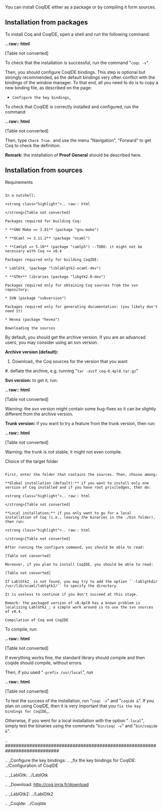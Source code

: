You can install CoqIDE either as a package or by compiling it form sources.

Installation from packages
--------------------------

To install Coq and CoqIDE, open a shell and run the following command: 

<strong class="highlight">.. raw:: html

</strong>[Table not converted]

To check that the installation is successful, run the command "``coqc -v``".

Then, you should configure CoqIDE bindings. This step is optional but strongly recommended, as the default bindings very often conflict with the bindings of the window manager. To that end, all you need to do is to copy a new binding file, as described on the page:

* `Configure the key bindings`_

To check that CoqIDE is correctly installed and configured, run the command:

<strong class="highlight">.. raw:: html

</strong>[Table not converted]

Then, type ``Check True.`` and use the menu "Navigation", "Forward" to get Coq to check the definition.

**Remark:** the installation of **Proof General** should be described here.

Installation from sources
-------------------------

Requirements
~~~~~~~~~~~~

In a nutshell:

<strong class="highlight">.. raw:: html

</strong>[Table not converted]

Packages required for building Coq:

* **GNU Make => 3.81** (package "gnu-make")

* **OCaml >= 3.11.2** (package "ocaml")

* **Camlp5 => 5.10** (package "camlp5") --TODO: it might not be necessary with Coq >= v8.4

Packages required only for building CoqIDE:

* LablGtk_ (package "liblablgtk2-ocaml-dev")

* **GTK+** libraries (package "libgtk2.0-dev")

Packages required only for obtaining Coq sources from the svn repository:

* SVN (package "subversion") 

Packages required only for generating documentation: (you likely don't need it)

* Hevea (package "hevea")

Downloading the sources
~~~~~~~~~~~~~~~~~~~~~~~

By default, you should get the archive version. If you are an advanced users, you may consider using an svn version.

**Archive version (default):** 

1. Download_ the Coq sources for the version that you want

#. deflate the archive, e.g. running "``tar -xvzf coq-8.4pl0.tar.gz``"  

**Svn version:** to get it, run:

<strong class="highlight">.. raw:: html

</strong>[Table not converted]

Warning: the svn version might contain some bug-fixes so it can be slightly different from the archive version.

**Trunk version:** if you want to try a feature from the trunk version, then run:

<strong class="highlight">.. raw:: html

</strong>[Table not converted]

Warning: the trunk is *not* stable, it might not even compile.

Choice of the target folder
~~~~~~~~~~~~~~~~~~~~~~~~~~~

First, enter the folder that contains the sources. Then, choose among:

**Global installation (default):** if you want to install only one version of Coq installed and if you have root priviledges, then do:

<strong class="highlight">.. raw:: html

</strong>[Table not converted]

**Local installation:** if you only want to go for a local installation of Coq (i.e., leaving the binaries in the ./bin folder), then run:

<strong class="highlight">.. raw:: html

</strong>[Table not converted]

After running the configure command, you should be able to read:

[Table not converted]

Moreover, if you plan to install CoqIDE, you should be able to read:

[Table not converted]

If LablGtk2_ is not found, you may try to add the option ``-lablgtkdir /usr/lib/ocaml/lablgtk2/`` to specify the directory.

It is useless to continue if you don't succeed at this stage.

Remark: the packaged version of v8.4pl0 has a known problem is localizing LablGtk2_; a simple work around is to use the svn sources of v8.4.

Compilation of Coq and CoqIDE
~~~~~~~~~~~~~~~~~~~~~~~~~~~~~

To compile, run:

<strong class="highlight">.. raw:: html

</strong>[Table not converted]

If everything works fine, the standard library should compile and then coqide should compile, without errors.

Then, if you used "``-prefix /usr/local``", run 

<strong class="highlight">.. raw:: html

</strong>[Table not converted]

To test the success of the installation, run "``coqc -v``" and "``coqide &``". If you plan on using CoqIDE, then it is very important that you  `fix the key bindings for CoqIDE`_.

Otherwise, if you went for a local installation with the option "``-local``", simply  test the binaries using the commands "``bin/coqc -v``" and "``bin/coqide &``".

.. ############################################################################

.. _Configure the key bindings:
.. _fix the key bindings for CoqIDE: ../Configuration of CoqIDE

.. _LablGtk: ../LablGtk

.. _Download: http://coq.inria.fr/download

.. _LablGtk2: ../LablGtk2

.. _CoqIde: ../CoqIde

